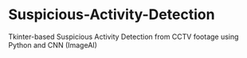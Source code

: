 # Suspicious-Activity-Detection
Tkinter-based Suspicious Activity Detection from CCTV footage using Python and CNN (ImageAI)
